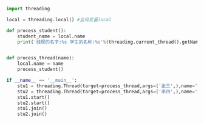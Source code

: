 
<BlogInfo title="22.ThreadLocal的使用" author="白日梦想猿" pv=0 read_times=0 pre_cost_time=0分25秒 category="并发编程" tag_list="['并发编程']" create_time="2020.05.08 16:36:11" update_time="2020.05.08 16:42:53" />

```python
import threading

local = threading.local() #全局变量local

def process_student():
    student_name = local.name
    print('线程的名字:%s 学生的名称:%s'%(threading.current_thread().getName(),student_name))


def process_thread(name):
    local.name = name
    process_student()

if __name__ == '__main__':
    stu1 = threading.Thread(target=process_thread,args=('张三',),name='Thread-A')
    stu2 = threading.Thread(target=process_thread,args=('李四',),name='Thread-B')
    stu1.start()
    stu2.start()
    stu1.join()
    stu2.join()
```
